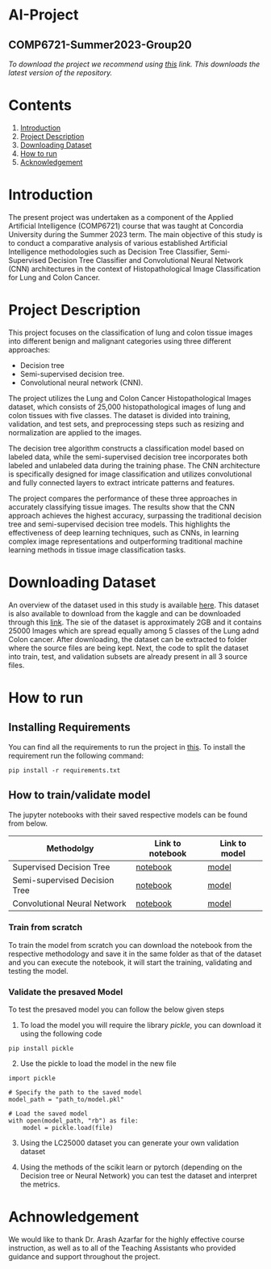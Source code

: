 # AI-Project
## COMP6721-Summer2023-Group20

*To download the project we recommend using [this](https://github.com/Snehee2901/AI-Project/archive/refs/heads/main.zip) link. This downloads the latest version of the repository.* 

# Contents

1. [Introduction](#Introduction) 
2. [Project Description](#Project-Description)
3. [Downloading Dataset](#Downloading-Dataset)
4. [How to run](#How-to-run)
5. [Acknowledgement](#Acknowledgement)

# Introduction
The present project was undertaken as a component of the Applied Artificial Intelligence (COMP6721) course that was taught at Concordia University during the Summer 2023 term. The main objective of this study is to conduct a comparative analysis of various established Artificial Intelligence methodologies such as Decision Tree Classifier, Semi-Supervised Decision Tree Classifier and Convolutional Neural Network (CNN) architectures in the context of Histopathological Image Classification for Lung and Colon Cancer.

# Project Description

This project focuses on the classification of lung and colon tissue images into different benign and malignant categories using three different approaches: 
<ul>
<li>Decision tree</li>
<li>Semi-supervised decision tree.</li>
<li>Convolutional neural network (CNN).</li>
</ul>

The project utilizes the Lung and Colon Cancer Histopathological Images dataset, which consists of 25,000 histopathological images of lung and colon tissues with five classes. The dataset is divided into training, validation, and test sets, and preprocessing steps such as resizing and normalization are applied to the images.

The decision tree algorithm constructs a classification model based on labeled data, while the semi-supervised decision tree incorporates both labeled and unlabeled data during the training phase. The CNN architecture is specifically designed for image classification and utilizes convolutional and fully connected layers to extract intricate patterns and features.

The project compares the performance of these three approaches in accurately classifying tissue images. The results show that the CNN approach achieves the highest accuracy, surpassing the traditional decision tree and semi-supervised decision tree models. This highlights the effectiveness of deep learning techniques, such as CNNs, in learning complex image representations and outperforming traditional machine learning methods in tissue image classification tasks.

# Downloading Dataset

An overview of the dataset used in this study is available [here](https://arxiv.org/abs/1912.12142v1). This dataset is also available to download from the kaggle and can be downloaded through this [link](https://www.kaggle.com/datasets/andrewmvd/lung-and-colon-cancer-histopathological-images). The sie of the dataset is approximately 2GB and it contains 25000 Images which are spread equally among 5 classes of the Lung adnd Colon cancer. After downloading, the dataset can be extracted to folder where the source files are being kept. Next, the code to split the dataset into train, test, and validation subsets are already present in all 3 source files.

# How to run

## Installing Requirements
You can find all the requirements to run the project in [this](https://github.com/Snehee2901/AI-Project/blob/main/requirements.txt). To install the requirement run the following command:

```
pip install -r requirements.txt
```

## How to train/validate model
The jupyter notebooks with their saved respective models can be found from below.

| Methodolgy                    | Link to notebook                                                                                       | Link to model                                                                              |
|-------------------------------|--------------------------------------------------------------------------------------------------------|--------------------------------------------------------------------------------------------|
| Supervised Decision Tree      | [notebook](https://github.com/Snehee2901/AI-Project/blob/main/Supervised%20Decision%20tree.ipynb)      | [model](https://github.com/Snehee2901/AI-Project/blob/main/DecisionTree.pkl)               |
| Semi-supervised Decision Tree | [notebook](https://github.com/Snehee2901/AI-Project/blob/main/Semi-supervised%20Decision%20Tree.ipynb) | [model](https://github.com/Snehee2901/AI-Project/blob/main/SemiSupervisedDecisionTree.pkl) |
| Convolutional Neural Network  | [notebook](https://github.com/Snehee2901/AI-Project/blob/main/CNN.ipynb)                               | [model](https://github.com/Snehee2901/AI-Project/blob/main/CNN.pt)                         |

### Train from scratch
To train the model from scratch you can download the notebook from the respective methodology and save it in the same folder as that of the dataset and you can execute the notebook, it will start the training, validating and testing the model.

### Validate the presaved Model
To test the presaved model you can follow the below given steps
1. To load the model you will require the library *pickle*, you can download it using the following code 
```
pip install pickle
```
2. Use the pickle to load the model in the new file
```
import pickle

# Specify the path to the saved model
model_path = "path_to/model.pkl"

# Load the saved model
with open(model_path, "rb") as file:
    model = pickle.load(file)
```

3. Using the LC25000 dataset you can generate your own validation dataset

4. Using the methods of the scikit learn or pytorch (depending on the Decision tree or Neural Network) you can test the dataset and interpret the metrics.


# Achnowledgement
We would like to thank Dr. Arash Azarfar for the highly effective course instruction, as well as to all of the Teaching Assistants who provided guidance and support throughout the project.
